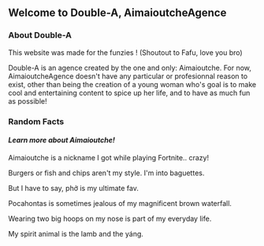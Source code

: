 ## **Welcome to Double-A, AimaioutcheAgence**

### About Double-A

This website was made for the funzies ! (Shoutout to Fafu, love you bro)

Double-A is an agence created by the one and only: Aimaioutche. For now, AimaioutcheAgence doesn't have any particular or profesionnal 
reason to exist, other than being the creation of a young woman who's goal is to make cool and entertaining content to spice up her 
life, and to have as much fun as possible!

### Random Facts


#### _Learn more about Aimaioutche!_


 Aimaioutche is a nickname I got while playing Fortnite.. crazy!
 
 Burgers or fish and chips aren't my style. I'm into baguettes.
 
 But I have to say, phở is my ultimate fav.
 
 Pocahontas is sometimes jealous of my magnificent brown waterfall.
 
 Wearing two big hoops on my nose is part of my everyday life.
 
 My spirit animal is the lamb and the yáng.
